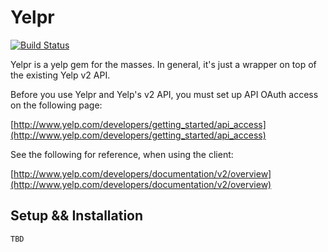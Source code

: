 Yelpr
===========

[![Build Status](https://secure.travis-ci.org/justinbeltran/yelpr.png)](http://travis-ci.org/justinbeltran/yelpr)

Yelpr is a yelp gem for the masses.  In general, it's just a wrapper on top of the existing Yelp v2 API.

Before you use Yelpr and Yelp's v2 API, you must set up API OAuth access on the following page:

[http://www.yelp.com/developers/getting_started/api_access](http://www.yelp.com/developers/getting_started/api_access)

See the following for reference, when using the client:

[http://www.yelp.com/developers/documentation/v2/overview](http://www.yelp.com/developers/documentation/v2/overview)

Setup && Installation
------------
```bash
TBD
```
